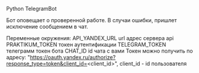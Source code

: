 Python TelegramBot

Бот оповещает о проверенной работе. 
В случаи ошибки, пришлет исключение сообщением в чат.

Переменные окружения:
API_YANDEX_URL url адрес сервера api
PRAKTIKUM_TOKEN токен аутентификации
TELEGRAM_TOKEN телеграмм токен бота
CHAT_ID id чата с вами
Токен можно получить по адресу: "https://oauth.yandex.ru/authorize?response_type=token&client_id=<client_id>", client_id - id пользователя
